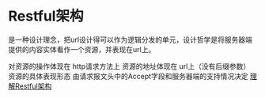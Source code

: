 # Restful架构
是一种设计理念，把url设计得可以作为逻辑分发的单元，设计哲学是将服务器端提供的内容实体看作一个资源，并表现在url上。

对资源的操作体现在 http请求方法上
资源的地址体现在 url上（没有后缀参数）
资源的具体表现形态 由请求报文头中的Accept字段和服务器端的支持情况决定
[理解Restful架构](http://www.ruanyifeng.com/blog/2011/09/restful.html)
